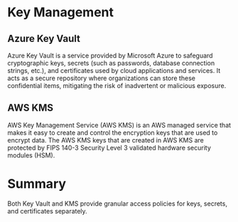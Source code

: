 # Key Management

## Azure Key Vault

Azure Key Vault is a service provided by Microsoft Azure to safeguard cryptographic keys, secrets 
(such as passwords, database connection strings, etc.), and certificates used by cloud applications 
and services. It acts as a secure repository where organizations can store these confidential items, 
mitigating the risk of inadvertent or malicious exposure.

## AWS KMS

AWS Key Management Service (AWS KMS) is an AWS managed service that makes it easy to create and control the encryption keys that are used to encrypt data. The AWS KMS keys that are created in AWS KMS are protected by FIPS 140-3 Security Level 3 validated hardware security modules (HSM). 

# Summary

Both Key Vault and KMS provide granular access policies for keys, secrets, and certificates 
separately. 